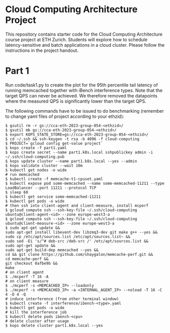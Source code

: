 # Cloud Computing Architecture Project

This repository contains starter code for the Cloud Computing Architecture course project at ETH Zurich. Students will explore how to schedule latency-sensitive and batch applications in a cloud cluster. Please follow the instructions in the project handout.


# Part 1
Run code/task1.py to create the plot for the 95th percentile tail latency of running memcached together with iBench interference types.
Note that the target QPS can never be achieved. We therefore removed the datapoints where the measured QPS is significantly lower than the target QPS.

The following commands have to be issued to do benchmarking (remember to change yaml files of project according to your ethzid):

```shell
$ gsutil rm -r gs://cca-eth-2023-group-054-<ethzid>/
$ gsutil mb gs://cca-eth-2023-group-054-<ethzid>/
$ export KOPS_STATE_STORE=gs://cca-eth-2023-group-054-<ethzid>/
$ cd ~/.ssh && ssh-keygen -t rsa -b 4096 -f cloud-computing
$ PROJECT=`gcloud config get-value project`
$ kops create -f part1.yaml
$ kops create secret --name part1.k8s.local sshpublickey admin -i ~/.ssh/cloud-computing.pub
$ kops update cluster --name part1.k8s.local --yes --admin
$ kops validate cluster --wait 10m
$ kubectl get nodes -o wide
# run memcached
$ kubectl create -f memcache-t1-cpuset.yaml
$ kubectl expose pod some-memcached --name some-memcached-11211 --type LoadBalancer --port 11211 --protocol TCP
$ sleep 60
$ kubectl get service some-memcached-11211
$ kubectl get pods -o wide
# then ssh into client-agent and client-measure, install mcperf
$ gcloud compute ssh --ssh-key-file ~/.ssh/cloud-computing ubuntu@client-agent-<id> --zone europe-west3-a
$ gcloud compute ssh --ssh-key-file ~/.ssh/cloud-computing ubuntu@client-measure-<id> --zone europe-west3-a
$ sudo apt-get update && 
sudo apt-get install libevent-dev libzmq3-dev git make g++ --yes && 
sudo cp /etc/apt/sources.list /etc/apt/sources.list~ &&
sudo sed -Ei 's/^# deb-src /deb-src /' /etc/apt/sources.list &&
sudo apt-get update &&
sudo apt-get build-dep memcached --yes &&
cd && git clone https://github.com/shaygalon/memcache-perf.git &&
cd memcache-perf &&
git checkout 0afbe9b &&
make
# on client agent
$ ./mcperf -T 16 -A
# on client measure
$ ./mcperf -s <MEMCACHED_IP> --loadonly
$ ./mcperf -s <MEMCACHED_IP> -a <INTERNAL_AGENT_IP> --noload -T 16 -C 4 -D 4 -Q
# induce interference (from other terminal window)
$ kubectl create -f interference/ibench-<type>.yaml
$ kubectl get pods -o wide
# kill the interference job
$ kubectl delete pods ibench-<cpu>
# delete cluster after usage
$ kops delete cluster part1.k8s.local --yes
```


